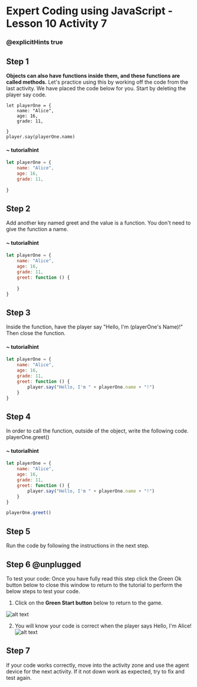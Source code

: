 # Expert Coding using JavaScript - Lesson 10 Activity 7

### @explicitHints true

## Step 1

**Objects can also have functions inside them, and these functions are called methods.** Let's practice using this by working off the code from the last activity. We have placed the code below for you. 
Start by deleting the player say code.  

```template
let playerOne = {
    name: "Alice",
    age: 16,
    grade: 11,
    
}
player.say(playerOne.name)
```

#### ~ tutorialhint

```javascript
let playerOne = {
    name: "Alice",
    age: 16,
    grade: 11,
    
}

```

## Step 2

Add another key named greet and the value is a function.  You don't need to give the function a name. 

#### ~ tutorialhint

```javascript
let playerOne = {
    name: "Alice",
    age: 16,
    grade: 11,
    greet: function () {
        
    }
}


```

## Step 3

Inside the function, have the player say "Hello, I'm (playerOne's Name)!" Then close the function. 

#### ~ tutorialhint

```javascript
let playerOne = {
    name: "Alice",
    age: 16,
    grade: 11,
    greet: function () {
        player.say("Hello, I'm " + playerOne.name + "!")
    }
}


```

## Step 4

In order to call the function, outside of the object, write the following code. 
playerOne.greet()

#### ~ tutorialhint

```javascript
let playerOne = {
    name: "Alice",
    age: 16,
    grade: 11,
    greet: function () {
        player.say("Hello, I'm " + playerOne.name + "!")
    }
}

playerOne.greet()
```

## Step 5

Run the code by following the instructions in the next step.


## Step 6 @unplugged
To test your code:
Once you have fully read this step click the Green Ok button below to close this window to return to the tutorial to perform the below steps to test your code.

1. Click on the **Green Start button** below to return to the game.



![alt text](https://expertjs.codingcredentials.com/Lesson1/1.1/1.JPG?raw=true  "Start")

2.  You will know your code is correct when the player says Hello, I'm Alice! 
![alt text](https://expertjs.codingcredentials.com/Lesson10/10.2/10.3.1.png?raw=true  "code")

## Step 7
 If your code works correctly, move into the activity zone and use the agent device for the next activity. 
 If it not down work as expected, try to fix and test again.